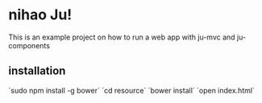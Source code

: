 # nihao Ju!
This is an example project on how to run a web app with ju-mvc and ju-components

## installation
´sudo npm install -g bower´
´cd resource´
´bower install´
´open index.html´